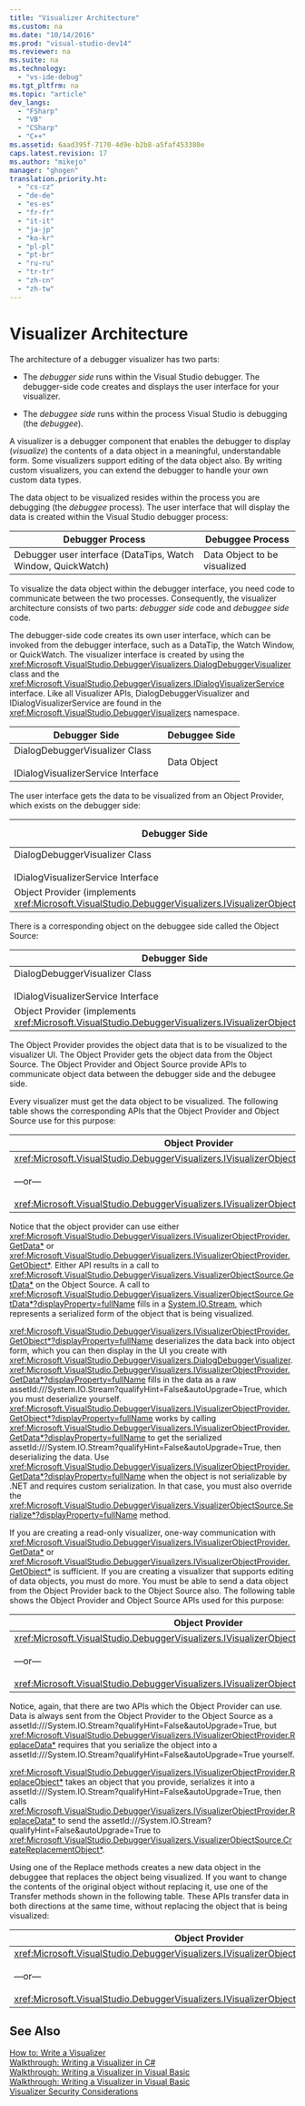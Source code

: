 ```yaml
---
title: "Visualizer Architecture"
ms.custom: na
ms.date: "10/14/2016"
ms.prod: "visual-studio-dev14"
ms.reviewer: na
ms.suite: na
ms.technology: 
  - "vs-ide-debug"
ms.tgt_pltfrm: na
ms.topic: "article"
dev_langs: 
  - "FSharp"
  - "VB"
  - "CSharp"
  - "C++"
ms.assetid: 6aad395f-7170-4d9e-b2b8-a5faf453380e
caps.latest.revision: 17
ms.author: "mikejo"
manager: "ghogen"
translation.priority.ht: 
  - "cs-cz"
  - "de-de"
  - "es-es"
  - "fr-fr"
  - "it-it"
  - "ja-jp"
  - "ko-kr"
  - "pl-pl"
  - "pt-br"
  - "ru-ru"
  - "tr-tr"
  - "zh-cn"
  - "zh-tw"
---
```

# Visualizer Architecture
The architecture of a debugger visualizer has two parts:  
  
-   The *debugger side* runs within the Visual Studio debugger. The debugger-side code creates and displays the user interface for your visualizer.  
  
-   The *debuggee side* runs within the process Visual Studio is debugging (the *debuggee*).  
  
 A visualizer is a debugger component that enables the debugger to display (*visualize*) the contents of a data object in a meaningful, understandable form. Some visualizers support editing of the data object also. By writing custom visualizers, you can extend the debugger to handle your own custom data types.  
  
 The data object to be visualized resides within the process you are debugging (the *debuggee* process). The user interface that will display the data is created within the Visual Studio debugger process:  
  
|Debugger Process|Debuggee Process|  
|----------------------|----------------------|  
|Debugger user interface (DataTips, Watch Window, QuickWatch)|Data Object to be visualized|  
  
 To visualize the data object within the debugger interface, you need code to communicate between the two processes. Consequently, the visualizer architecture consists of two parts: *debugger side* code and *debuggee side* code.  
  
 The debugger-side code creates its own user interface, which can be invoked from the debugger interface, such as a DataTip, the Watch Window, or QuickWatch. The visualizer interface is created by using the <xref:Microsoft.VisualStudio.DebuggerVisualizers.DialogDebuggerVisualizer> class and the <xref:Microsoft.VisualStudio.DebuggerVisualizers.IDialogVisualizerService> interface. Like all Visualizer APIs, DialogDebuggerVisualizer and IDialogVisualizerService are found in the <xref:Microsoft.VisualStudio.DebuggerVisualizers> namespace.  
  
|Debugger Side|Debuggee Side|  
|-------------------|-------------------|  
|DialogDebuggerVisualizer Class<br /><br /> IDialogVisualizerService Interface|Data Object|  
  
 The user interface gets the data to be visualized from an Object Provider, which exists on the debugger side:  
  
|Debugger Side|Debuggee Side|  
|-------------------|-------------------|  
|DialogDebuggerVisualizer Class<br /><br /> IDialogVisualizerService Interface|Data Object|  
|Object Provider (implements <xref:Microsoft.VisualStudio.DebuggerVisualizers.IVisualizerObjectProvider>)||  
  
 There is a corresponding object on the debuggee side called the Object Source:  
  
|Debugger Side|Debuggee Side|  
|-------------------|-------------------|  
|DialogDebuggerVisualizer Class<br /><br /> IDialogVisualizerService Interface|Data Object|  
|Object Provider (implements <xref:Microsoft.VisualStudio.DebuggerVisualizers.IVisualizerObjectProvider>)|Object Source (derived from <xref:Microsoft.VisualStudio.DebuggerVisualizers.VisualizerObjectSource>)|  
  
 The Object Provider provides the object data that is to be visualized to the visualizer UI. The Object Provider gets the object data from the Object Source. The Object Provider and Object Source provide APIs to communicate object data between the debugger side and the debugee side.  
  
 Every visualizer must get the data object to be visualized. The following table shows the corresponding APIs that the Object Provider and Object Source use for this purpose:  
  
|Object Provider|Object Source|  
|---------------------|-------------------|  
|<xref:Microsoft.VisualStudio.DebuggerVisualizers.IVisualizerObjectProvider.GetData*><br /><br /> —or—<br /><br /> <xref:Microsoft.VisualStudio.DebuggerVisualizers.IVisualizerObjectProvider.GetObject*>|<xref:Microsoft.VisualStudio.DebuggerVisualizers.VisualizerObjectSource.GetData*>|  
  
 Notice that the object provider can use either <xref:Microsoft.VisualStudio.DebuggerVisualizers.IVisualizerObjectProvider.GetData*> or <xref:Microsoft.VisualStudio.DebuggerVisualizers.IVisualizerObjectProvider.GetObject*>. Either API results in a call to <xref:Microsoft.VisualStudio.DebuggerVisualizers.VisualizerObjectSource.GetData*> on the Object Source. A call to <xref:Microsoft.VisualStudio.DebuggerVisualizers.VisualizerObjectSource.GetData*?displayProperty=fullName> fills in a [System.IO.Stream](assetId:///System.IO.Stream?qualifyHint=False&autoUpgrade=True), which represents a serialized form of the object that is being visualized.  
  
 <xref:Microsoft.VisualStudio.DebuggerVisualizers.IVisualizerObjectProvider.GetObject*?displayProperty=fullName> deserializes the data back into object form, which you can then display in the UI you create with <xref:Microsoft.VisualStudio.DebuggerVisualizers.DialogDebuggerVisualizer>. <xref:Microsoft.VisualStudio.DebuggerVisualizers.IVisualizerObjectProvider.GetData*?displayProperty=fullName> fills in the data as a raw assetId:///System.IO.Stream?qualifyHint=False&autoUpgrade=True, which you must deserialize yourself. <xref:Microsoft.VisualStudio.DebuggerVisualizers.IVisualizerObjectProvider.GetObject*?displayProperty=fullName> works by calling <xref:Microsoft.VisualStudio.DebuggerVisualizers.IVisualizerObjectProvider.GetData*?displayProperty=fullName> to get the serialized assetId:///System.IO.Stream?qualifyHint=False&autoUpgrade=True, then deserializing the data. Use <xref:Microsoft.VisualStudio.DebuggerVisualizers.IVisualizerObjectProvider.GetData*?displayProperty=fullName> when the object is not serializable by .NET and requires custom serialization. In that case, you must also override the <xref:Microsoft.VisualStudio.DebuggerVisualizers.VisualizerObjectSource.Serialize*?displayProperty=fullName> method.  
  
 If you are creating a read-only visualizer, one-way communication with <xref:Microsoft.VisualStudio.DebuggerVisualizers.IVisualizerObjectProvider.GetData*> or <xref:Microsoft.VisualStudio.DebuggerVisualizers.IVisualizerObjectProvider.GetObject*> is sufficient. If you are creating a visualizer that supports editing of data objects, you must do more. You must be able to send a data object from the Object Provider back to the Object Source also. The following table shows the Object Provider and Object Source APIs used for this purpose:  
  
|Object Provider|Object Source|  
|---------------------|-------------------|  
|<xref:Microsoft.VisualStudio.DebuggerVisualizers.IVisualizerObjectProvider.ReplaceData*><br /><br /> —or—<br /><br /> <xref:Microsoft.VisualStudio.DebuggerVisualizers.IVisualizerObjectProvider.ReplaceObject*>|<xref:Microsoft.VisualStudio.DebuggerVisualizers.VisualizerObjectSource.CreateReplacementObject*>|  
  
 Notice, again, that there are two APIs which the Object Provider can use. Data is always sent from the Object Provider to the Object Source as a assetId:///System.IO.Stream?qualifyHint=False&autoUpgrade=True, but <xref:Microsoft.VisualStudio.DebuggerVisualizers.IVisualizerObjectProvider.ReplaceData*> requires that you serialize the object into a assetId:///System.IO.Stream?qualifyHint=False&autoUpgrade=True yourself.  
  
 <xref:Microsoft.VisualStudio.DebuggerVisualizers.IVisualizerObjectProvider.ReplaceObject*> takes an object that you provide, serializes it into a assetId:///System.IO.Stream?qualifyHint=False&autoUpgrade=True, then calls <xref:Microsoft.VisualStudio.DebuggerVisualizers.IVisualizerObjectProvider.ReplaceData*> to send the assetId:///System.IO.Stream?qualifyHint=False&autoUpgrade=True to <xref:Microsoft.VisualStudio.DebuggerVisualizers.VisualizerObjectSource.CreateReplacementObject*>.  
  
 Using one of the Replace methods creates a new data object in the debuggee that replaces the object being visualized. If you want to change the contents of the original object without replacing it, use one of the Transfer methods shown in the following table. These APIs transfer data in both directions at the same time, without replacing the object that is being visualized:  
  
|Object Provider|Object Source|  
|---------------------|-------------------|  
|<xref:Microsoft.VisualStudio.DebuggerVisualizers.IVisualizerObjectProvider.TransferData*><br /><br /> —or—<br /><br /> <xref:Microsoft.VisualStudio.DebuggerVisualizers.IVisualizerObjectProvider.TransferObject*>|<xref:Microsoft.VisualStudio.DebuggerVisualizers.VisualizerObjectSource.TransferData*>|  
  
## See Also  
 [How to: Write a Visualizer](../debugger/how-to--write-a-visualizer.md)   
 [Walkthrough: Writing a Visualizer in C#](../debugger/walkthrough--writing-a-visualizer-in-csharp.md)   
 [Walkthrough: Writing a Visualizer in Visual Basic](../debugger/walkthrough--writing-a-visualizer-in-visual-basic.md)   
 [Walkthrough: Writing a Visualizer in Visual Basic](../debugger/walkthrough--writing-a-visualizer-in-visual-basic.md)   
 [Visualizer Security Considerations](../debugger/visualizer-security-considerations.md)